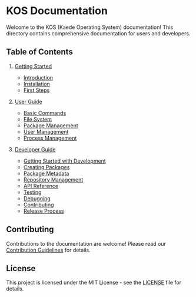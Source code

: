 # KOS Documentation

Welcome to the KOS (Kaede Operating System) documentation! This directory contains comprehensive documentation for users and developers.

## Table of Contents

1. [Getting Started](getting-started/README.md)
   - [Introduction](getting-started/introduction.md)
   - [Installation](getting-started/installation.md)
   - [First Steps](getting-started/first-steps.md)

2. [User Guide](user-guide/README.md)
   - [Basic Commands](user-guide/basic-commands.md)
   - [File System](user-guide/filesystem.md)
   - [Package Management](user-guide/package-management.md)
   - [User Management](user-guide/user-management.md)
   - [Process Management](user-guide/process-management.md)

3. [Developer Guide](developer-guide/README.md)
   - [Getting Started with Development](developer-guide/getting-started.md)
   - [Creating Packages](developer-guide/creating-packages.md)
   - [Package Metadata](developer-guide/package-metadata.md)
   - [Repository Management](developer-guide/repository-management.md)
   - [API Reference](developer-guide/api-reference.md)
   - [Testing](developer-guide/testing.md)
   - [Debugging](developer-guide/debugging.md)
   - [Contributing](developer-guide/contributing.md)
   - [Release Process](developer-guide/release-process.md)



## Contributing

Contributions to the documentation are welcome! Please read our [Contribution Guidelines](CONTRIBUTING.md) for details.

## License

This project is licensed under the MIT License - see the [LICENSE](LICENSE) file for details.
